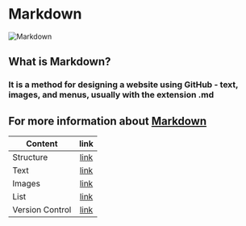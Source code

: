 # Markdown
![Markdown](https://upload.wikimedia.org/wikipedia/commons/thumb/4/48/Markdown-mark.svg/1200px-Markdown-mark.svg.png)
## What is Markdown?
### It is a method for designing a website using GitHub - text, images, and menus, usually with the extension .md

## For more information about [Markdown](https://rashaalkyeam.github.io/read/read1)
| Content  |    link       |
|----------|:-------------:|
|Structure|[link](read1) |
| Text |[link](read2)|
| Images  |[link](read3)|
| List  |[link](read4)     |
| Version Control  |[link]( read5)     |
